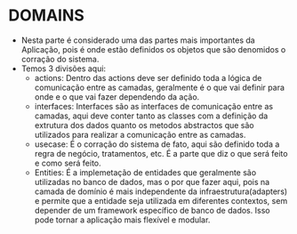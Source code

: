 # DOMAINS
- Nesta parte é considerado uma das partes mais importantes da Aplicação, pois é onde estão definidos os objetos que são denomidos o corração do sistema.
- Temos 3 divisões aqui:
    - actions: Dentro das actions deve ser definido toda a lógica de comunicação entre as camadas, geralmente é o que vai definir para onde e o que vai fazer dependendo da ação.
    - interfaces: Interfaces são as interfaces de comunicação entre as camadas, aqui deve conter tanto as classes com a definição da extrutura dos dados quanto os metodos abstractos que são utilizados para realizar a comunicação entre as camadas.
    - usecase: É o corração do sistema de fato, aqui são definido toda a regra de negócio, tratamentos, etc. É a parte que diz o que será feito e como será feito.
    - Entities: É a implemetação de entidades que geralmente são utilizadas no banco de dados, mas o por que fazer aqui, pois na camada de domínio é mais independente da infraestrutura(adapters) e permite que a entidade seja utilizada em diferentes contextos, sem depender de um framework específico de banco de dados. Isso pode tornar a aplicação mais flexível e modular.